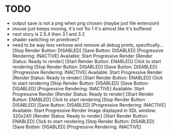 # TODO

* output save is not a png when png chosen (maybe just file extension)
* mouse just keeps moving, it's not 1to 1 it's almost like it's buffered
* next story is 2.5.4 then 3.1 and 3.2
* shader switching on primitives?
* need to be way less verbose and remove all debug prints, specifically...
[Stop Render Button: DISABLED]
[Save Button: DISABLED]
[Progressive Rendering: INACTIVE]
  Available: Start Progressive Render
[Render Status: Ready to render]
[Start Render Button: ENABLED]
  Click to start rendering
[Stop Render Button: DISABLED]
[Save Button: DISABLED]
[Progressive Rendering: INACTIVE]
  Available: Start Progressive Render
[Render Status: Ready to render]
[Start Render Button: ENABLED]
  Click to start rendering
[Stop Render Button: DISABLED]
[Save Button: DISABLED]
[Progressive Rendering: INACTIVE]
  Available: Start Progressive Render
[Render Status: Ready to render]
[Start Render Button: ENABLED]
  Click to start rendering
[Stop Render Button: DISABLED]
[Save Button: DISABLED]
[Progressive Rendering: INACTIVE]
  Available: Start Progressive Render
Image displayed in SDL window: 320x240
[Render Status: Ready to render]
[Start Render Button: ENABLED]
  Click to start rendering
[Stop Render Button: DISABLED]
[Save Button: DISABLED]
[Progressive Rendering: INACTIVE]
